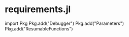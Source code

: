 
# requirements.jl

import Pkg
Pkg.add("Debugger")
Pkg.add("Parameters")
Pkg.add("ResumableFunctions")
````

